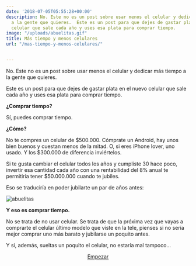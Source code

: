 ```yaml
---
date: '2018-07-05T05:55:28+00:00'
description: No. Este no es un post sobre usar menos el celular y dedicar más tiempo
  a la gente que quieres.  Este es un post para que dejes de gastar plata en el nuevo
  celular que sale cada año y uses esa plata para comprar tiempo.
image: "/uploads/abuelitas.gif"
title: Más tiempo y menos celulares
url: "/mas-tiempo-y-menos-celulares/"


---
```


No. Este no es un post sobre usar menos el celular y dedicar más tiempo a la gente que quieres.

Este es un post para que dejes de gastar plata en el nuevo celular que sale cada año y uses esa plata para comprar tiempo.

**¿Comprar tiempo?**

Sí, puedes comprar tiempo.

**¿Cómo?**

No te compres un celular de $500.000. Cómprate un Android, hay unos bien buenos y cuestan menos de la mitad. O, si eres iPhone lover, uno usado. Y los $300.000 de diferencia inviértelos.

Si te gusta cambiar el celular todos los años y cumpliste 30 hace poco, invertir esa cantidad cada año con una rentabilidad del 8% anual te permitiría tener $50.000.000 cuando te jubiles.

Eso se traduciría en poder jubilarte un par de años antes:

<div class="image-wrapper">

<img src="/uploads/abuelitas.gif" alt="abuelitas">

</div>

**Y eso es comprar tiempo.**

No se trata de no usar celular. Se trata de que la próxima vez que vayas a comprarte el celular último modelo que viste en la tele, pienses si no sería mejor comprar uno más barato y jubilarse un poquito antes.

Y si, además, sueltas un poquito el celular, no estaría mal tampoco...

<p style="text-align:center"> <a class="simulator-page__button btn btn--secondary" href="[https://fintual.cl/?utm_source=edu.fintual.cl&utm_medium=referral&utm_campaign=awareness&utm_content=celulares-144#empezar](https://fintual.cl/?utm_source=edu.fintual.cl&utm_medium=referral&utm_campaign=awareness&utm_content=celulares-144#empezar "https://fintual.cl/?utm_source=edu.fintual.cl&utm_medium=referral&utm_campaign=awareness&utm_content=celulares-144#empezar")">Empezar</a></p>
